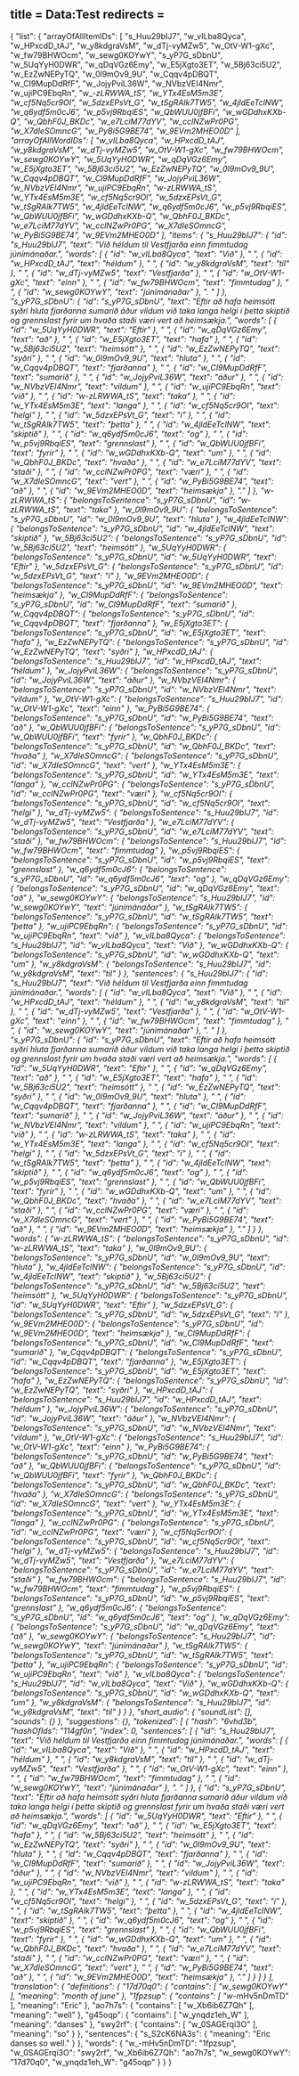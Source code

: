 title = Data:Test
redirects =
---

{
    "list": {
        "arrayOfAllItemIDs": [
            "s_Huu29bIJ7",
            "w_vILba8Qyca",
            "w_HPxcdD_tAJ",
            "w_y8kdgraVsM",
            "w_dTj-vyMZw5",
            "w_OtV-W1-gXc",
            "w_fw79BHWOcm",
            "w_sewg0KOYwY",
            "s_yP7G_sDbnU",
            "w_5UqYyH0DWR",
            "w_qDqVGz6Emy",
            "w_E5jXgto3ET",
            "w_5Bj63ci5U2",
            "w_EzZwNEPyTQ",
            "w_0l9mOv9_9U",
            "w_Cqqv4pDBQT",
            "w_Cl9MupDdRfF",
            "w_JojyPviL36W",
            "w_NVbzVEI4Nmr",
            "w_ujiPC9EbqRn",
            "w_-_zLRWWA_tS",
            "w_YTx4EsM5m3E",
            "w_cf5Nq5cr9Ol",
            "w_5dzxEPsVt_G",
            "w_tSgRAlk7TW5",
            "w_4jldEeTclNW",
            "w_q6ydf5m0cJ6",
            "w_p5vj9RbqiES",
            "w_QbWUU0jfBFi",
            "w_wGDdhxKXb-Q",
            "w_QbhF0J_BKDc",
            "w_e7LciM77dYV",
            "w_cclNZwPr0PG",
            "w_X7dIeSOmncG",
            "w_PyBi5G9BE74",
            "w_9EVm2MHEO0D"
        ],
        "arrayOfAllWordIDs": [
            "w_vILba8Qyca",
            "w_HPxcdD_tAJ",
            "w_y8kdgraVsM",
            "w_dTj-vyMZw5",
            "w_OtV-W1-gXc",
            "w_fw79BHWOcm",
            "w_sewg0KOYwY",
            "w_5UqYyH0DWR",
            "w_qDqVGz6Emy",
            "w_E5jXgto3ET",
            "w_5Bj63ci5U2",
            "w_EzZwNEPyTQ",
            "w_0l9mOv9_9U",
            "w_Cqqv4pDBQT",
            "w_Cl9MupDdRfF",
            "w_JojyPviL36W",
            "w_NVbzVEI4Nmr",
            "w_ujiPC9EbqRn",
            "w_-_zLRWWA_tS",
            "w_YTx4EsM5m3E",
            "w_cf5Nq5cr9Ol",
            "w_5dzxEPsVt_G",
            "w_tSgRAlk7TW5",
            "w_4jldEeTclNW",
            "w_q6ydf5m0cJ6",
            "w_p5vj9RbqiES",
            "w_QbWUU0jfBFi",
            "w_wGDdhxKXb-Q",
            "w_QbhF0J_BKDc",
            "w_e7LciM77dYV",
            "w_cclNZwPr0PG",
            "w_X7dIeSOmncG",
            "w_PyBi5G9BE74",
            "w_9EVm2MHEO0D"
        ],
        "items": {
            "s_Huu29bIJ7": {
                "id": "s_Huu29bIJ7",
                "text": "Við héldum til Vestfjarða einn fimmtudag júnímánaðar.",
                "words": [
                    {
                        "id": "w_vILba8Qyca",
                        "text": "Við"
                    },
                    " ",
                    {
                        "id": "w_HPxcdD_tAJ",
                        "text": "héldum"
                    },
                    " ",
                    {
                        "id": "w_y8kdgraVsM",
                        "text": "til"
                    },
                    " ",
                    {
                        "id": "w_dTj-vyMZw5",
                        "text": "Vestfjarða"
                    },
                    " ",
                    {
                        "id": "w_OtV-W1-gXc",
                        "text": "einn"
                    },
                    " ",
                    {
                        "id": "w_fw79BHWOcm",
                        "text": "fimmtudag"
                    },
                    " ",
                    {
                        "id": "w_sewg0KOYwY",
                        "text": "júnímánaðar"
                    },
                    ". "
                ]
            },
            "s_yP7G_sDbnU": {
                "id": "s_yP7G_sDbnU",
                "text": "Eftir að hafa heimsótt syðri hluta fjarðanna sumarið áður vildum við taka langa helgi í þetta skiptið og grennslast fyrir um hvaða staði væri vert að heimsækja.",
                "words": [
                    {
                        "id": "w_5UqYyH0DWR",
                        "text": "Eftir"
                    },
                    " ",
                    {
                        "id": "w_qDqVGz6Emy",
                        "text": "að"
                    },
                    " ",
                    {
                        "id": "w_E5jXgto3ET",
                        "text": "hafa"
                    },
                    " ",
                    {
                        "id": "w_5Bj63ci5U2",
                        "text": "heimsótt"
                    },
                    " ",
                    {
                        "id": "w_EzZwNEPyTQ",
                        "text": "syðri"
                    },
                    " ",
                    {
                        "id": "w_0l9mOv9_9U",
                        "text": "hluta"
                    },
                    " ",
                    {
                        "id": "w_Cqqv4pDBQT",
                        "text": "fjarðanna"
                    },
                    " ",
                    {
                        "id": "w_Cl9MupDdRfF",
                        "text": "sumarið"
                    },
                    " ",
                    {
                        "id": "w_JojyPviL36W",
                        "text": "áður"
                    },
                    " ",
                    {
                        "id": "w_NVbzVEI4Nmr",
                        "text": "vildum"
                    },
                    " ",
                    {
                        "id": "w_ujiPC9EbqRn",
                        "text": "við"
                    },
                    " ",
                    {
                        "id": "w_-_zLRWWA_tS",
                        "text": "taka"
                    },
                    " ",
                    {
                        "id": "w_YTx4EsM5m3E",
                        "text": "langa"
                    },
                    " ",
                    {
                        "id": "w_cf5Nq5cr9Ol",
                        "text": "helgi"
                    },
                    " ",
                    {
                        "id": "w_5dzxEPsVt_G",
                        "text": "í"
                    },
                    " ",
                    {
                        "id": "w_tSgRAlk7TW5",
                        "text": "þetta"
                    },
                    " ",
                    {
                        "id": "w_4jldEeTclNW",
                        "text": "skiptið"
                    },
                    " ",
                    {
                        "id": "w_q6ydf5m0cJ6",
                        "text": "og"
                    },
                    " ",
                    {
                        "id": "w_p5vj9RbqiES",
                        "text": "grennslast"
                    },
                    " ",
                    {
                        "id": "w_QbWUU0jfBFi",
                        "text": "fyrir"
                    },
                    " ",
                    {
                        "id": "w_wGDdhxKXb-Q",
                        "text": "um"
                    },
                    " ",
                    {
                        "id": "w_QbhF0J_BKDc",
                        "text": "hvaða"
                    },
                    " ",
                    {
                        "id": "w_e7LciM77dYV",
                        "text": "staði"
                    },
                    " ",
                    {
                        "id": "w_cclNZwPr0PG",
                        "text": "væri"
                    },
                    " ",
                    {
                        "id": "w_X7dIeSOmncG",
                        "text": "vert"
                    },
                    " ",
                    {
                        "id": "w_PyBi5G9BE74",
                        "text": "að"
                    },
                    " ",
                    {
                        "id": "w_9EVm2MHEO0D",
                        "text": "heimsækja"
                    },
                    "."
                ]
            },
            "w_-_zLRWWA_tS": {
                "belongsToSentence": "s_yP7G_sDbnU",
                "id": "w_-_zLRWWA_tS",
                "text": "taka"
            },
            "w_0l9mOv9_9U": {
                "belongsToSentence": "s_yP7G_sDbnU",
                "id": "w_0l9mOv9_9U",
                "text": "hluta"
            },
            "w_4jldEeTclNW": {
                "belongsToSentence": "s_yP7G_sDbnU",
                "id": "w_4jldEeTclNW",
                "text": "skiptið"
            },
            "w_5Bj63ci5U2": {
                "belongsToSentence": "s_yP7G_sDbnU",
                "id": "w_5Bj63ci5U2",
                "text": "heimsótt"
            },
            "w_5UqYyH0DWR": {
                "belongsToSentence": "s_yP7G_sDbnU",
                "id": "w_5UqYyH0DWR",
                "text": "Eftir"
            },
            "w_5dzxEPsVt_G": {
                "belongsToSentence": "s_yP7G_sDbnU",
                "id": "w_5dzxEPsVt_G",
                "text": "í"
            },
            "w_9EVm2MHEO0D": {
                "belongsToSentence": "s_yP7G_sDbnU",
                "id": "w_9EVm2MHEO0D",
                "text": "heimsækja"
            },
            "w_Cl9MupDdRfF": {
                "belongsToSentence": "s_yP7G_sDbnU",
                "id": "w_Cl9MupDdRfF",
                "text": "sumarið"
            },
            "w_Cqqv4pDBQT": {
                "belongsToSentence": "s_yP7G_sDbnU",
                "id": "w_Cqqv4pDBQT",
                "text": "fjarðanna"
            },
            "w_E5jXgto3ET": {
                "belongsToSentence": "s_yP7G_sDbnU",
                "id": "w_E5jXgto3ET",
                "text": "hafa"
            },
            "w_EzZwNEPyTQ": {
                "belongsToSentence": "s_yP7G_sDbnU",
                "id": "w_EzZwNEPyTQ",
                "text": "syðri"
            },
            "w_HPxcdD_tAJ": {
                "belongsToSentence": "s_Huu29bIJ7",
                "id": "w_HPxcdD_tAJ",
                "text": "héldum"
            },
            "w_JojyPviL36W": {
                "belongsToSentence": "s_yP7G_sDbnU",
                "id": "w_JojyPviL36W",
                "text": "áður"
            },
            "w_NVbzVEI4Nmr": {
                "belongsToSentence": "s_yP7G_sDbnU",
                "id": "w_NVbzVEI4Nmr",
                "text": "vildum"
            },
            "w_OtV-W1-gXc": {
                "belongsToSentence": "s_Huu29bIJ7",
                "id": "w_OtV-W1-gXc",
                "text": "einn"
            },
            "w_PyBi5G9BE74": {
                "belongsToSentence": "s_yP7G_sDbnU",
                "id": "w_PyBi5G9BE74",
                "text": "að"
            },
            "w_QbWUU0jfBFi": {
                "belongsToSentence": "s_yP7G_sDbnU",
                "id": "w_QbWUU0jfBFi",
                "text": "fyrir"
            },
            "w_QbhF0J_BKDc": {
                "belongsToSentence": "s_yP7G_sDbnU",
                "id": "w_QbhF0J_BKDc",
                "text": "hvaða"
            },
            "w_X7dIeSOmncG": {
                "belongsToSentence": "s_yP7G_sDbnU",
                "id": "w_X7dIeSOmncG",
                "text": "vert"
            },
            "w_YTx4EsM5m3E": {
                "belongsToSentence": "s_yP7G_sDbnU",
                "id": "w_YTx4EsM5m3E",
                "text": "langa"
            },
            "w_cclNZwPr0PG": {
                "belongsToSentence": "s_yP7G_sDbnU",
                "id": "w_cclNZwPr0PG",
                "text": "væri"
            },
            "w_cf5Nq5cr9Ol": {
                "belongsToSentence": "s_yP7G_sDbnU",
                "id": "w_cf5Nq5cr9Ol",
                "text": "helgi"
            },
            "w_dTj-vyMZw5": {
                "belongsToSentence": "s_Huu29bIJ7",
                "id": "w_dTj-vyMZw5",
                "text": "Vestfjarða"
            },
            "w_e7LciM77dYV": {
                "belongsToSentence": "s_yP7G_sDbnU",
                "id": "w_e7LciM77dYV",
                "text": "staði"
            },
            "w_fw79BHWOcm": {
                "belongsToSentence": "s_Huu29bIJ7",
                "id": "w_fw79BHWOcm",
                "text": "fimmtudag"
            },
            "w_p5vj9RbqiES": {
                "belongsToSentence": "s_yP7G_sDbnU",
                "id": "w_p5vj9RbqiES",
                "text": "grennslast"
            },
            "w_q6ydf5m0cJ6": {
                "belongsToSentence": "s_yP7G_sDbnU",
                "id": "w_q6ydf5m0cJ6",
                "text": "og"
            },
            "w_qDqVGz6Emy": {
                "belongsToSentence": "s_yP7G_sDbnU",
                "id": "w_qDqVGz6Emy",
                "text": "að"
            },
            "w_sewg0KOYwY": {
                "belongsToSentence": "s_Huu29bIJ7",
                "id": "w_sewg0KOYwY",
                "text": "júnímánaðar"
            },
            "w_tSgRAlk7TW5": {
                "belongsToSentence": "s_yP7G_sDbnU",
                "id": "w_tSgRAlk7TW5",
                "text": "þetta"
            },
            "w_ujiPC9EbqRn": {
                "belongsToSentence": "s_yP7G_sDbnU",
                "id": "w_ujiPC9EbqRn",
                "text": "við"
            },
            "w_vILba8Qyca": {
                "belongsToSentence": "s_Huu29bIJ7",
                "id": "w_vILba8Qyca",
                "text": "Við"
            },
            "w_wGDdhxKXb-Q": {
                "belongsToSentence": "s_yP7G_sDbnU",
                "id": "w_wGDdhxKXb-Q",
                "text": "um"
            },
            "w_y8kdgraVsM": {
                "belongsToSentence": "s_Huu29bIJ7",
                "id": "w_y8kdgraVsM",
                "text": "til"
            }
        },
        "sentences": {
            "s_Huu29bIJ7": {
                "id": "s_Huu29bIJ7",
                "text": "Við héldum til Vestfjarða einn fimmtudag júnímánaðar.",
                "words": [
                    {
                        "id": "w_vILba8Qyca",
                        "text": "Við"
                    },
                    " ",
                    {
                        "id": "w_HPxcdD_tAJ",
                        "text": "héldum"
                    },
                    " ",
                    {
                        "id": "w_y8kdgraVsM",
                        "text": "til"
                    },
                    " ",
                    {
                        "id": "w_dTj-vyMZw5",
                        "text": "Vestfjarða"
                    },
                    " ",
                    {
                        "id": "w_OtV-W1-gXc",
                        "text": "einn"
                    },
                    " ",
                    {
                        "id": "w_fw79BHWOcm",
                        "text": "fimmtudag"
                    },
                    " ",
                    {
                        "id": "w_sewg0KOYwY",
                        "text": "júnímánaðar"
                    },
                    ". "
                ]
            },
            "s_yP7G_sDbnU": {
                "id": "s_yP7G_sDbnU",
                "text": "Eftir að hafa heimsótt syðri hluta fjarðanna sumarið áður vildum við taka langa helgi í þetta skiptið og grennslast fyrir um hvaða staði væri vert að heimsækja.",
                "words": [
                    {
                        "id": "w_5UqYyH0DWR",
                        "text": "Eftir"
                    },
                    " ",
                    {
                        "id": "w_qDqVGz6Emy",
                        "text": "að"
                    },
                    " ",
                    {
                        "id": "w_E5jXgto3ET",
                        "text": "hafa"
                    },
                    " ",
                    {
                        "id": "w_5Bj63ci5U2",
                        "text": "heimsótt"
                    },
                    " ",
                    {
                        "id": "w_EzZwNEPyTQ",
                        "text": "syðri"
                    },
                    " ",
                    {
                        "id": "w_0l9mOv9_9U",
                        "text": "hluta"
                    },
                    " ",
                    {
                        "id": "w_Cqqv4pDBQT",
                        "text": "fjarðanna"
                    },
                    " ",
                    {
                        "id": "w_Cl9MupDdRfF",
                        "text": "sumarið"
                    },
                    " ",
                    {
                        "id": "w_JojyPviL36W",
                        "text": "áður"
                    },
                    " ",
                    {
                        "id": "w_NVbzVEI4Nmr",
                        "text": "vildum"
                    },
                    " ",
                    {
                        "id": "w_ujiPC9EbqRn",
                        "text": "við"
                    },
                    " ",
                    {
                        "id": "w_-_zLRWWA_tS",
                        "text": "taka"
                    },
                    " ",
                    {
                        "id": "w_YTx4EsM5m3E",
                        "text": "langa"
                    },
                    " ",
                    {
                        "id": "w_cf5Nq5cr9Ol",
                        "text": "helgi"
                    },
                    " ",
                    {
                        "id": "w_5dzxEPsVt_G",
                        "text": "í"
                    },
                    " ",
                    {
                        "id": "w_tSgRAlk7TW5",
                        "text": "þetta"
                    },
                    " ",
                    {
                        "id": "w_4jldEeTclNW",
                        "text": "skiptið"
                    },
                    " ",
                    {
                        "id": "w_q6ydf5m0cJ6",
                        "text": "og"
                    },
                    " ",
                    {
                        "id": "w_p5vj9RbqiES",
                        "text": "grennslast"
                    },
                    " ",
                    {
                        "id": "w_QbWUU0jfBFi",
                        "text": "fyrir"
                    },
                    " ",
                    {
                        "id": "w_wGDdhxKXb-Q",
                        "text": "um"
                    },
                    " ",
                    {
                        "id": "w_QbhF0J_BKDc",
                        "text": "hvaða"
                    },
                    " ",
                    {
                        "id": "w_e7LciM77dYV",
                        "text": "staði"
                    },
                    " ",
                    {
                        "id": "w_cclNZwPr0PG",
                        "text": "væri"
                    },
                    " ",
                    {
                        "id": "w_X7dIeSOmncG",
                        "text": "vert"
                    },
                    " ",
                    {
                        "id": "w_PyBi5G9BE74",
                        "text": "að"
                    },
                    " ",
                    {
                        "id": "w_9EVm2MHEO0D",
                        "text": "heimsækja"
                    },
                    "."
                ]
            }
        },
        "words": {
            "w_-_zLRWWA_tS": {
                "belongsToSentence": "s_yP7G_sDbnU",
                "id": "w_-_zLRWWA_tS",
                "text": "taka"
            },
            "w_0l9mOv9_9U": {
                "belongsToSentence": "s_yP7G_sDbnU",
                "id": "w_0l9mOv9_9U",
                "text": "hluta"
            },
            "w_4jldEeTclNW": {
                "belongsToSentence": "s_yP7G_sDbnU",
                "id": "w_4jldEeTclNW",
                "text": "skiptið"
            },
            "w_5Bj63ci5U2": {
                "belongsToSentence": "s_yP7G_sDbnU",
                "id": "w_5Bj63ci5U2",
                "text": "heimsótt"
            },
            "w_5UqYyH0DWR": {
                "belongsToSentence": "s_yP7G_sDbnU",
                "id": "w_5UqYyH0DWR",
                "text": "Eftir"
            },
            "w_5dzxEPsVt_G": {
                "belongsToSentence": "s_yP7G_sDbnU",
                "id": "w_5dzxEPsVt_G",
                "text": "í"
            },
            "w_9EVm2MHEO0D": {
                "belongsToSentence": "s_yP7G_sDbnU",
                "id": "w_9EVm2MHEO0D",
                "text": "heimsækja"
            },
            "w_Cl9MupDdRfF": {
                "belongsToSentence": "s_yP7G_sDbnU",
                "id": "w_Cl9MupDdRfF",
                "text": "sumarið"
            },
            "w_Cqqv4pDBQT": {
                "belongsToSentence": "s_yP7G_sDbnU",
                "id": "w_Cqqv4pDBQT",
                "text": "fjarðanna"
            },
            "w_E5jXgto3ET": {
                "belongsToSentence": "s_yP7G_sDbnU",
                "id": "w_E5jXgto3ET",
                "text": "hafa"
            },
            "w_EzZwNEPyTQ": {
                "belongsToSentence": "s_yP7G_sDbnU",
                "id": "w_EzZwNEPyTQ",
                "text": "syðri"
            },
            "w_HPxcdD_tAJ": {
                "belongsToSentence": "s_Huu29bIJ7",
                "id": "w_HPxcdD_tAJ",
                "text": "héldum"
            },
            "w_JojyPviL36W": {
                "belongsToSentence": "s_yP7G_sDbnU",
                "id": "w_JojyPviL36W",
                "text": "áður"
            },
            "w_NVbzVEI4Nmr": {
                "belongsToSentence": "s_yP7G_sDbnU",
                "id": "w_NVbzVEI4Nmr",
                "text": "vildum"
            },
            "w_OtV-W1-gXc": {
                "belongsToSentence": "s_Huu29bIJ7",
                "id": "w_OtV-W1-gXc",
                "text": "einn"
            },
            "w_PyBi5G9BE74": {
                "belongsToSentence": "s_yP7G_sDbnU",
                "id": "w_PyBi5G9BE74",
                "text": "að"
            },
            "w_QbWUU0jfBFi": {
                "belongsToSentence": "s_yP7G_sDbnU",
                "id": "w_QbWUU0jfBFi",
                "text": "fyrir"
            },
            "w_QbhF0J_BKDc": {
                "belongsToSentence": "s_yP7G_sDbnU",
                "id": "w_QbhF0J_BKDc",
                "text": "hvaða"
            },
            "w_X7dIeSOmncG": {
                "belongsToSentence": "s_yP7G_sDbnU",
                "id": "w_X7dIeSOmncG",
                "text": "vert"
            },
            "w_YTx4EsM5m3E": {
                "belongsToSentence": "s_yP7G_sDbnU",
                "id": "w_YTx4EsM5m3E",
                "text": "langa"
            },
            "w_cclNZwPr0PG": {
                "belongsToSentence": "s_yP7G_sDbnU",
                "id": "w_cclNZwPr0PG",
                "text": "væri"
            },
            "w_cf5Nq5cr9Ol": {
                "belongsToSentence": "s_yP7G_sDbnU",
                "id": "w_cf5Nq5cr9Ol",
                "text": "helgi"
            },
            "w_dTj-vyMZw5": {
                "belongsToSentence": "s_Huu29bIJ7",
                "id": "w_dTj-vyMZw5",
                "text": "Vestfjarða"
            },
            "w_e7LciM77dYV": {
                "belongsToSentence": "s_yP7G_sDbnU",
                "id": "w_e7LciM77dYV",
                "text": "staði"
            },
            "w_fw79BHWOcm": {
                "belongsToSentence": "s_Huu29bIJ7",
                "id": "w_fw79BHWOcm",
                "text": "fimmtudag"
            },
            "w_p5vj9RbqiES": {
                "belongsToSentence": "s_yP7G_sDbnU",
                "id": "w_p5vj9RbqiES",
                "text": "grennslast"
            },
            "w_q6ydf5m0cJ6": {
                "belongsToSentence": "s_yP7G_sDbnU",
                "id": "w_q6ydf5m0cJ6",
                "text": "og"
            },
            "w_qDqVGz6Emy": {
                "belongsToSentence": "s_yP7G_sDbnU",
                "id": "w_qDqVGz6Emy",
                "text": "að"
            },
            "w_sewg0KOYwY": {
                "belongsToSentence": "s_Huu29bIJ7",
                "id": "w_sewg0KOYwY",
                "text": "júnímánaðar"
            },
            "w_tSgRAlk7TW5": {
                "belongsToSentence": "s_yP7G_sDbnU",
                "id": "w_tSgRAlk7TW5",
                "text": "þetta"
            },
            "w_ujiPC9EbqRn": {
                "belongsToSentence": "s_yP7G_sDbnU",
                "id": "w_ujiPC9EbqRn",
                "text": "við"
            },
            "w_vILba8Qyca": {
                "belongsToSentence": "s_Huu29bIJ7",
                "id": "w_vILba8Qyca",
                "text": "Við"
            },
            "w_wGDdhxKXb-Q": {
                "belongsToSentence": "s_yP7G_sDbnU",
                "id": "w_wGDdhxKXb-Q",
                "text": "um"
            },
            "w_y8kdgraVsM": {
                "belongsToSentence": "s_Huu29bIJ7",
                "id": "w_y8kdgraVsM",
                "text": "til"
            }
        }
    },
    "short_audio": {
        "soundList": [],
        "sounds": {}
    },
    "suggestions": {},
    "tokenized": [
        {
            "hash": "6vhd3b",
            "hashOfIds": "114gf0n",
            "index": 0,
            "sentences": [
                {
                    "id": "s_Huu29bIJ7",
                    "text": "Við héldum til Vestfjarða einn fimmtudag júnímánaðar.",
                    "words": [
                        {
                            "id": "w_vILba8Qyca",
                            "text": "Við"
                        },
                        " ",
                        {
                            "id": "w_HPxcdD_tAJ",
                            "text": "héldum"
                        },
                        " ",
                        {
                            "id": "w_y8kdgraVsM",
                            "text": "til"
                        },
                        " ",
                        {
                            "id": "w_dTj-vyMZw5",
                            "text": "Vestfjarða"
                        },
                        " ",
                        {
                            "id": "w_OtV-W1-gXc",
                            "text": "einn"
                        },
                        " ",
                        {
                            "id": "w_fw79BHWOcm",
                            "text": "fimmtudag"
                        },
                        " ",
                        {
                            "id": "w_sewg0KOYwY",
                            "text": "júnímánaðar"
                        },
                        ". "
                    ]
                },
                {
                    "id": "s_yP7G_sDbnU",
                    "text": "Eftir að hafa heimsótt syðri hluta fjarðanna sumarið áður vildum við taka langa helgi í þetta skiptið og grennslast fyrir um hvaða staði væri vert að heimsækja.",
                    "words": [
                        {
                            "id": "w_5UqYyH0DWR",
                            "text": "Eftir"
                        },
                        " ",
                        {
                            "id": "w_qDqVGz6Emy",
                            "text": "að"
                        },
                        " ",
                        {
                            "id": "w_E5jXgto3ET",
                            "text": "hafa"
                        },
                        " ",
                        {
                            "id": "w_5Bj63ci5U2",
                            "text": "heimsótt"
                        },
                        " ",
                        {
                            "id": "w_EzZwNEPyTQ",
                            "text": "syðri"
                        },
                        " ",
                        {
                            "id": "w_0l9mOv9_9U",
                            "text": "hluta"
                        },
                        " ",
                        {
                            "id": "w_Cqqv4pDBQT",
                            "text": "fjarðanna"
                        },
                        " ",
                        {
                            "id": "w_Cl9MupDdRfF",
                            "text": "sumarið"
                        },
                        " ",
                        {
                            "id": "w_JojyPviL36W",
                            "text": "áður"
                        },
                        " ",
                        {
                            "id": "w_NVbzVEI4Nmr",
                            "text": "vildum"
                        },
                        " ",
                        {
                            "id": "w_ujiPC9EbqRn",
                            "text": "við"
                        },
                        " ",
                        {
                            "id": "w_-_zLRWWA_tS",
                            "text": "taka"
                        },
                        " ",
                        {
                            "id": "w_YTx4EsM5m3E",
                            "text": "langa"
                        },
                        " ",
                        {
                            "id": "w_cf5Nq5cr9Ol",
                            "text": "helgi"
                        },
                        " ",
                        {
                            "id": "w_5dzxEPsVt_G",
                            "text": "í"
                        },
                        " ",
                        {
                            "id": "w_tSgRAlk7TW5",
                            "text": "þetta"
                        },
                        " ",
                        {
                            "id": "w_4jldEeTclNW",
                            "text": "skiptið"
                        },
                        " ",
                        {
                            "id": "w_q6ydf5m0cJ6",
                            "text": "og"
                        },
                        " ",
                        {
                            "id": "w_p5vj9RbqiES",
                            "text": "grennslast"
                        },
                        " ",
                        {
                            "id": "w_QbWUU0jfBFi",
                            "text": "fyrir"
                        },
                        " ",
                        {
                            "id": "w_wGDdhxKXb-Q",
                            "text": "um"
                        },
                        " ",
                        {
                            "id": "w_QbhF0J_BKDc",
                            "text": "hvaða"
                        },
                        " ",
                        {
                            "id": "w_e7LciM77dYV",
                            "text": "staði"
                        },
                        " ",
                        {
                            "id": "w_cclNZwPr0PG",
                            "text": "væri"
                        },
                        " ",
                        {
                            "id": "w_X7dIeSOmncG",
                            "text": "vert"
                        },
                        " ",
                        {
                            "id": "w_PyBi5G9BE74",
                            "text": "að"
                        },
                        " ",
                        {
                            "id": "w_9EVm2MHEO0D",
                            "text": "heimsækja"
                        },
                        "."
                    ]
                }
            ]
        }
    ],
    "translation": {
        "definitions": {
            "17d70q0": {
                "contains": [
                    "w_sewg0KOYwY"
                ],
                "meaning": "month of june"
            },
            "1fpzsup": {
                "contains": [
                    "w_-mHv5nDmTD"
                ],
                "meaning": "Eric"
            },
            "ao7h7s": {
                "contains": [
                    "w_Xb6ib6Z7Qh"
                ],
                "meaning": "well"
            },
            "g45oqp": {
                "contains": [
                    "w_ynqdz1eh_W"
                ],
                "meaning": "danses"
            },
            "swy2rf": {
                "contains": [
                    "w_0SAGErqi3O"
                ],
                "meaning": "so"
            }
        },
        "sentences": {
            "s_S2cK6NA3s": {
                "meaning": "Eric danses so well."
            }
        },
        "words": {
            "w_-mHv5nDmTD": "1fpzsup",
            "w_0SAGErqi3O": "swy2rf",
            "w_Xb6ib6Z7Qh": "ao7h7s",
            "w_sewg0KOYwY": "17d70q0",
            "w_ynqdz1eh_W": "g45oqp"
        }
    }
}